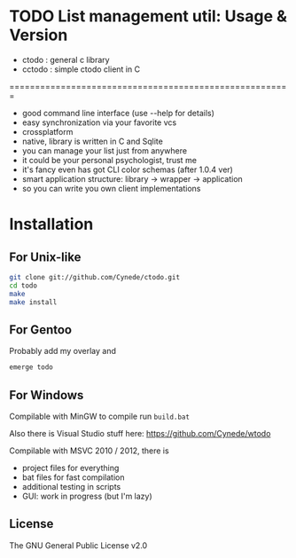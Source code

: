 TODO List management util: Usage & Version
=======================================================

 - ctodo : general c library
 - cctodo : simple ctodo client in C
 
=======================================================
 
 - good command line interface (use --help for details)
 - easy synchronization via your favorite vcs
 - crossplatform
 - native, library is written in C and Sqlite
 - you can manage your list just from anywhere
 - it could be your personal psychologist, trust me
 - it's fancy even has got CLI color schemas (after 1.0.4 ver)
 - smart application structure: library -> wrapper -> application
 - so you can write you own client implementations

Installation
=======================================================

For Unix-like
---------
```bash
git clone git://github.com/Cynede/ctodo.git
cd todo
make
make install
```

For Gentoo
----------
Probably add my overlay and
```bash
emerge todo
```

For Windows
----------
Compilable with MinGW to compile run `build.bat`

Also there is Visual Studio stuff here:
	https://github.com/Cynede/wtodo

Compilable with MSVC 2010 / 2012, there is 

 - project files for everything 
 - bat files for fast compilation
 - additional testing in scripts
 - GUI: work in progress (but I'm lazy)

License
-------
The GNU General Public License v2.0
